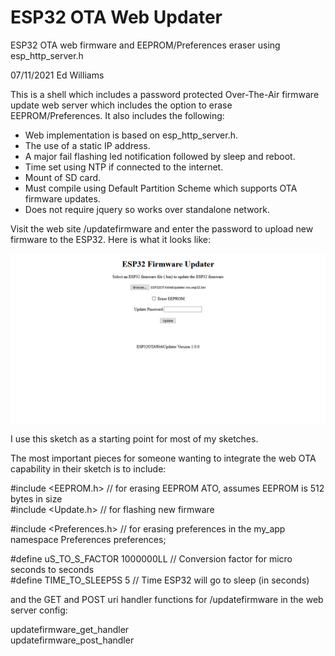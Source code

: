 # ESP32 OTA Web Updater

ESP32 OTA web firmware and EEPROM/Preferences eraser using esp_http_server.h

07/11/2021 Ed Williams 

This is a shell which includes a password protected Over-The-Air firmware update 
web server which includes the option to erase EEPROM/Preferences. It also includes 
the following:

  - Web implementation is based on esp_http_server.h.
  - The use of a static IP address.
  - A major fail flashing led notification followed by sleep and reboot.
  - Time set using NTP if connected to the internet.
  - Mount of SD card.
  - Must compile using Default Partition Scheme which supports OTA firmware updates.
  - Does not require jquery so works over standalone network.

Visit the web site <IP>/updatefirmware and enter the password to upload new firmware 
to the ESP32. Here is what it looks like:

![ESPOTAWebUpdater](https://github.com/mtnbkr88/ESP32OTAWebUpdater/blob/master/ESP32%20Firmware%20Updater.png)

I use this sketch as a starting point for most of my sketches.

The most important pieces for someone wanting to integrate the web OTA capability in
their sketch is to include:

#include <EEPROM.h>  // for erasing EEPROM ATO, assumes EEPROM is 512 bytes in size  
#include <Update.h>  // for flashing new firmware  

#include <Preferences.h>  // for erasing preferences in the my_app namespace
Preferences preferences;

#define uS_TO_S_FACTOR 1000000LL  // Conversion factor for micro seconds to seconds  
#define TIME_TO_SLEEP5S  5        // Time ESP32 will go to sleep (in seconds)  

and the GET and POST uri handler functions for /updatefirmware in the web server config:

updatefirmware_get_handler  
updatefirmware_post_handler  

